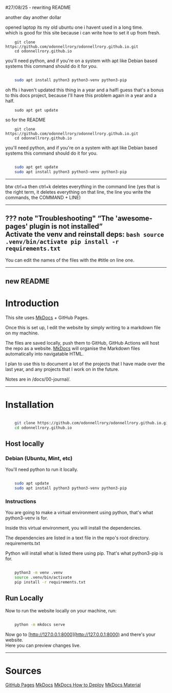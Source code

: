 #27/08/25 - rewriting README

another day another dollar


opened laptop
its my old ubuntu one i havent used in a long time.   
which is good for this site because i can write how to set it up from fresh.

```
    git clone https://github.com/odonnellrory/odonnellrory.github.io.git
    cd odonnellrory.github.io

```

you'll need python, and if you're on a system with apt like Debian based systems this command should do it for you.


```bash

    sudo apt install python3 python3-venv python3-pip

```

oh ffs i haven't updated this thing in a year and a halfI guess that's a bonus to this docs project, because I'll have this problem again in a year and a half.

```
    sudo apt get update

```

so for the README


```
    git clone https://github.com/odonnellrory/odonnellrory.github.io.git
    cd odonnellrory.github.io

```

you'll need python, and if you're on a system with apt like Debian based systems this command should do it for you.


```bash

    sudo apt get update
    sudo apt install python3 python3-venv python3-pip

```

---

btw ctrl+a then ctrl+k deletes everything in the command line (yes that is the right term, it deletes everything on that line, the line you write the commands, the COMMAND + LINE)

---


??? note "Troubleshooting"
    **“The 'awesome-pages' plugin is not installed”**  
    Activate the venv and reinstall deps:
    ```bash
    source .venv/bin/activate
    pip install -r requirements.txt
    ```
---

You can edit the names of the files with the #title on line one.

---

## new README



# Introduction

This site uses [MkDocs](https://www.mkdocs.org/) + GitHub Pages.

Once this is set up, I edit the website by simply writing to a markdown file on my machine.

The files are saved locally, push them to GitHub, GitHub Actions will host the repo as a website.  [MkDocs](https://www.mkdocs.org/) will organise the Markdown files automatically into navigatable HTML.  

I plan to use this to document a lot of the projects that I have made over the last year, and any projects that I work on in the future.

Notes are in /docs/00-journal/.

---

# Installation

```zsh

    git clone https://github.com/odonnellrory/odonnellrory.github.io.git
    cd odonnellrory.github.io

```

## Host locally

### Debian (Ubuntu, Mint, etc)

You'll need python to run it locally.

```zsh

    sudo apt update
    sudo apt install python3 python3-venv python3-pip

```

### Instructions

You are going to make a virtual environment using python, that's what python3-venv is for.

Inside this virtual environment, you will install the dependencies.

The dependencies are listed in a text file in the repo's root directory.  requirements.txt

Python will install what is listed there using pip.  That's what python3-pip is for.

```zsh

    python3 -m venv .venv
    source .venv/bin/activate
    pip install -r requirements.txt


```

## Run Locally

Now to run the website locally on your machine, run:

```zsh

    python -m mkdocs serve

```

Now go to [http://127.0.0.1:8000](http://127.0.0.1:8000) and there's your website.  
Here you can preview changes live.

---

# Sources

[GitHub Pages](https://docs.github.com/en/pages/getting-started-with-github-pages?source=post_page--------------------------- "GitHub Pages")
[MkDocs](https://www.mkdocs.org/) 
[MkDocs How to Deploy](https://www.mkdocs.org/user-guide/deploying-your-docs/ "MkDocs Docs")
[MkDocs Material](https://squidfunk.github.io/mkdocs-material/publishing-your-site/ "McDoks Publishing")



